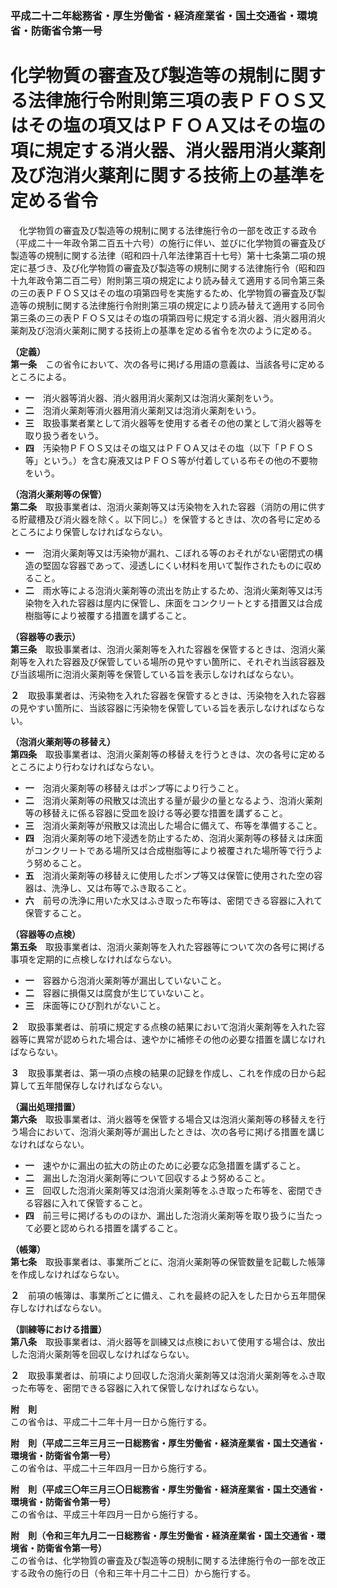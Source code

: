 ### 平成二十二年総務省・厚生労働省・経済産業省・国土交通省・環境省・防衛省令第一号  
# 化学物質の審査及び製造等の規制に関する法律施行令附則第三項の表ＰＦＯＳ又はその塩の項又はＰＦＯＡ又はその塩の項に規定する消火器、消火器用消火薬剤及び泡消火薬剤に関する技術上の基準を定める省令  
　化学物質の審査及び製造等の規制に関する法律施行令の一部を改正する政令（平成二十一年政令第二百五十六号）の施行に伴い、並びに化学物質の審査及び製造等の規制に関する法律（昭和四十八年法律第百十七号）第十七条第二項の規定に基づき、及び化学物質の審査及び製造等の規制に関する法律施行令（昭和四十九年政令第二百二号）附則第三項の規定により読み替えて適用する同令第三条の三の表ＰＦＯＳ又はその塩の項第四号を実施するため、化学物質の審査及び製造等の規制に関する法律施行令附則第三項の規定により読み替えて適用する同令第三条の三の表ＰＦＯＳ又はその塩の項第四号に規定する消火器、消火器用消火薬剤及び泡消火薬剤に関する技術上の基準を定める省令を次のように定める。  
  
**（定義）**  
**第一条**　この省令において、次の各号に掲げる用語の意義は、当該各号に定めるところによる。  
* **一**　消火器等消火器、消火器用消火薬剤又は泡消火薬剤をいう。  
* **二**　泡消火薬剤等消火器用消火薬剤又は泡消火薬剤をいう。  
* **三**　取扱事業者業として消火器等を使用する者その他の業として消火器等を取り扱う者をいう。  
* **四**　汚染物ＰＦＯＳ又はその塩又はＰＦＯＡ又はその塩（以下「ＰＦＯＳ等」という。）を含む廃液又はＰＦＯＳ等が付着している布その他の不要物をいう。  
  
**（泡消火薬剤等の保管）**  
**第二条**　取扱事業者は、泡消火薬剤等又は汚染物を入れた容器（消防の用に供する貯蔵槽及び消火器を除く。以下同じ。）を保管するときは、次の各号に定めるところにより保管しなければならない。  
* **一**　泡消火薬剤等又は汚染物が漏れ、こぼれる等のおそれがない密閉式の構造の堅固な容器であって、浸透しにくい材料を用いて製作されたものに収めること。  
* **二**　雨水等による泡消火薬剤等の流出を防止するため、泡消火薬剤等又は汚染物を入れた容器は屋内に保管し、床面をコンクリートとする措置又は合成樹脂等により被覆する措置を講ずること。  
  
**（容器等の表示）**  
**第三条**　取扱事業者は、泡消火薬剤等を入れた容器を保管するときは、泡消火薬剤等を入れた容器及び保管している場所の見やすい箇所に、それぞれ当該容器及び当該場所に泡消火薬剤等を保管している旨を表示しなければならない。  
  
**２**　取扱事業者は、汚染物を入れた容器を保管するときは、汚染物を入れた容器の見やすい箇所に、当該容器に汚染物を保管している旨を表示しなければならない。  
  
**（泡消火薬剤等の移替え）**  
**第四条**　取扱事業者は、泡消火薬剤等の移替えを行うときは、次の各号に定めるところにより行わなければならない。  
* **一**　泡消火薬剤等の移替えはポンプ等により行うこと。  
* **二**　泡消火薬剤等の飛散又は流出する量が最少の量となるよう、泡消火薬剤等の移替えに係る容器に受皿を設ける等必要な措置を講ずること。  
* **三**　泡消火薬剤等が飛散又は流出した場合に備えて、布等を準備すること。  
* **四**　泡消火薬剤等の地下浸透を防止するため、泡消火薬剤等の移替えは床面がコンクリートである場所又は合成樹脂等により被覆された場所等で行うよう努めること。  
* **五**　泡消火薬剤等の移替えに使用したポンプ等又は保管に使用された空の容器は、洗浄し、又は布等でふき取ること。  
* **六**　前号の洗浄に用いた水又はふき取った布等は、密閉できる容器に入れて保管すること。  
  
**（容器等の点検）**  
**第五条**　取扱事業者は、泡消火薬剤等を入れた容器等について次の各号に掲げる事項を定期的に点検しなければならない。  
* **一**　容器から泡消火薬剤等が漏出していないこと。  
* **二**　容器に損傷又は腐食が生じていないこと。  
* **三**　床面等にひび割れがないこと。  
  
**２**　取扱事業者は、前項に規定する点検の結果において泡消火薬剤等を入れた容器等に異常が認められた場合は、速やかに補修その他の必要な措置を講じなければならない。  
  
**３**　取扱事業者は、第一項の点検の結果の記録を作成し、これを作成の日から起算して五年間保存しなければならない。  
  
**（漏出処理措置）**  
**第六条**　取扱事業者は、消火器等を保管する場合又は泡消火薬剤等の移替えを行う場合において、泡消火薬剤等が漏出したときは、次の各号に掲げる措置を講じなければならない。  
* **一**　速やかに漏出の拡大の防止のために必要な応急措置を講ずること。  
* **二**　漏出した泡消火薬剤等について回収するよう努めること。  
* **三**　回収した泡消火薬剤等又は泡消火薬剤等をふき取った布等を、密閉できる容器に入れて保管すること。  
* **四**　前三号に掲げるもののほか、漏出した泡消火薬剤等を取り扱うに当たって必要と認められる措置を講ずること。  
  
**（帳簿）**  
**第七条**　取扱事業者は、事業所ごとに、泡消火薬剤等の保管数量を記載した帳簿を作成しなければならない。  
  
**２**　前項の帳簿は、事業所ごとに備え、これを最終の記入をした日から五年間保存しなければならない。  
  
**（訓練等における措置）**  
**第八条**　取扱事業者は、消火器等を訓練又は点検において使用する場合は、放出した泡消火薬剤等を回収しなければならない。  
  
**２**　取扱事業者は、前項により回収した泡消火薬剤等又は泡消火薬剤等をふき取った布等を、密閉できる容器に入れて保管しなければならない。  
  
**附　則**  
この省令は、平成二十二年十月一日から施行する。  
  
**附　則（平成二三年三月三一日総務省・厚生労働省・経済産業省・国土交通省・環境省・防衛省令第一号）**  
この省令は、平成二十三年四月一日から施行する。  
  
**附　則（平成三〇年三月三〇日総務省・厚生労働省・経済産業省・国土交通省・環境省・防衛省令第一号）**  
この省令は、平成三十年四月一日から施行する。  
  
**附　則（令和三年九月二一日総務省・厚生労働省・経済産業省・国土交通省・環境省・防衛省令第一号）**  
この省令は、化学物質の審査及び製造等の規制に関する法律施行令の一部を改正する政令の施行の日（令和三年十月二十二日）から施行する。  
  
